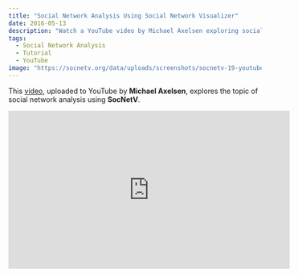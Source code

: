 ```yaml
---
title: "Social Network Analysis Using Social Network Visualizer"
date: 2016-05-13
description: "Watch a YouTube video by Michael Axelsen exploring social network analysis using SocNetV."
tags:
  - Social Network Analysis
  - Tutorial
  - YouTube
image: "https://socnetv.org/data/uploads/screenshots/socnetv-19-youtubevideo.jpg"
---
```


This [video](https://www.youtube.com/watch?v=ti-98tIzfEk), uploaded to YouTube by **Michael Axelsen**, explores the topic of social network analysis using **SocNetV**.

<iframe 
  width="560" 
  height="315" 
  src="https://www.youtube.com/embed/ti-98tIzfEk" 
  frameborder="0" 
  allowfullscreen>
</iframe>
